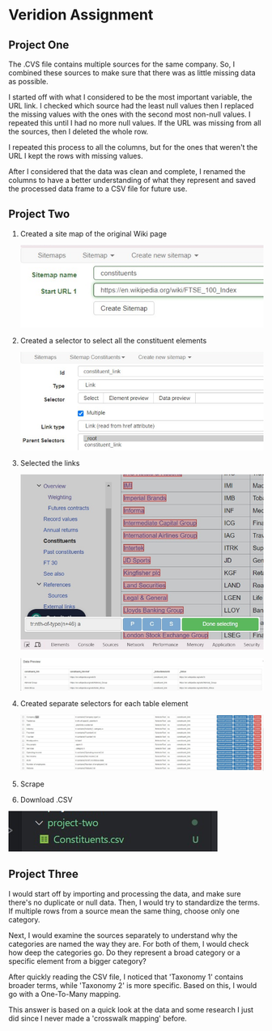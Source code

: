 # Veridion Assignment

## Project One
The .CVS file contains multiple sources for the same company. So, I combined these sources to make sure that there was as little missing data as possible.

I started off with what I considered to be the most important variable, the URL link. I checked which source had the least null values then I replaced the missing values with the ones with the second most non-null values. I repeated this until I had no more null values. If the URL was missing from all the sources, then I deleted the whole row.

I repeated this process to all the columns, but for the ones that weren't the URL I kept the rows with missing values.

After I considered that the data was clean and complete, I renamed the columns to have a better understanding of what they represent and saved the processed data frame to a CSV file for future use.

## Project Two

1. Created a site map of the original Wiki page
   
    ![alt text](/resources/screenshots/image.png)
   
2. Created a selector to select all the constituent elements
   
    ![alt text](/resources/screenshots/image-1.png)
   
3. Selected the links

   ![alt text](/resources/screenshots/image-2.png)

    ![alt text](/resources/screenshots/image-3.png)
   
5. Created separate selectors for each table element

   ![alt text](/resources/screenshots/image-4.png)
   
6. Scrape

7. Download .CSV

![alt text](/resources/screenshots/image-5.png)

## Project Three

I would start off by importing and processing the data, and make sure there's no duplicate or null data. Then, I would try to standardize the terms. If multiple rows from a source mean the same thing, choose only one category.

Next, I would examine the sources separately to understand why the categories are named the way they are. For both of them, I would check how deep the categories go. Do they represent a broad category or a specific element from a bigger category? 

After quickly reading the CSV file, I noticed that 'Taxonomy 1' contains broader terms, while 'Taxonomy 2' is more specific. Based on this, I would go with a One-To-Many mapping.

This answer is based on a quick look at the data and some research I just did since I never made a 'crosswalk mapping' before.

